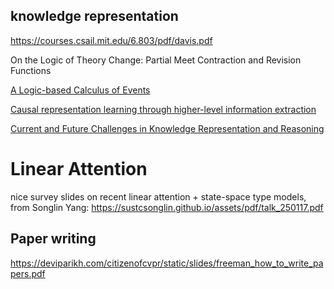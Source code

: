## knowledge representation

https://courses.csail.mit.edu/6.803/pdf/davis.pdf

On the Logic of Theory Change: Partial Meet Contraction and Revision Functions

[A Logic-based Calculus of Events](https://www.doc.ic.ac.uk/~rak/papers/event%20calculus.pdf)

[Causal representation learning through higher-level information extraction](https://dl.acm.org/doi/pdf/10.1145/3696412)

[Current and Future Challenges in Knowledge Representation and Reasoning](https://arxiv.org/pdf/2308.04161)

# Linear Attention
nice survey slides on recent linear attention + state-space type models, from Songlin Yang: 
https://sustcsonglin.github.io/assets/pdf/talk_250117.pdf

## Paper writing

https://deviparikh.com/citizenofcvpr/static/slides/freeman_how_to_write_papers.pdf